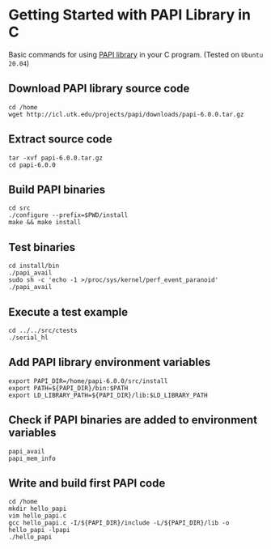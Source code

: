 # Getting Started with PAPI Library in C

Basic commands for using [PAPI library](http://icl.utk.edu/projects/papi) in your C program. (Tested on `Ubuntu 20.04`)

## Download PAPI library source code

```console
cd /home
wget http://icl.utk.edu/projects/papi/downloads/papi-6.0.0.tar.gz
```

## Extract source code

```console
tar -xvf papi-6.0.0.tar.gz
cd papi-6.0.0
```

## Build PAPI binaries

```console
cd src
./configure --prefix=$PWD/install
make && make install
```

## Test binaries

```console
cd install/bin
./papi_avail
sudo sh -c 'echo -1 >/proc/sys/kernel/perf_event_paranoid'
./papi_avail
```

## Execute a test example

```console
cd ../../src/ctests
./serial_hl
```

## Add PAPI library environment variables

```console
export PAPI_DIR=/home/papi-6.0.0/src/install
export PATH=${PAPI_DIR}/bin:$PATH
export LD_LIBRARY_PATH=${PAPI_DIR}/lib:$LD_LIBRARY_PATH
```

## Check if PAPI binaries are added to environment variables

```console
papi_avail
papi_mem_info
```

## Write and build first PAPI code

```console
cd /home
mkdir hello_papi
vim hello_papi.c
gcc hello_papi.c -I/${PAPI_DIR}/include -L/${PAPI_DIR}/lib -o hello_papi -lpapi
./hello_papi
```